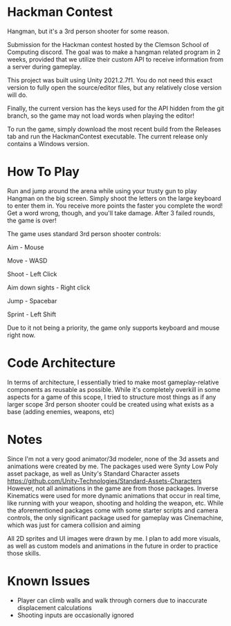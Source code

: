 # Hackman Contest
Hangman, but it's a 3rd person shooter for some reason.

Submission for the Hackman contest hosted by the Clemson School of Computing discord. The goal was to make a hangman related program in 2 weeks, provided that we utilize their custom API to receive information from a server during gameplay. 

This project was built using Unity 2021.2.7f1. You do not need this exact version to fully open the source/editor files, but any relatively close version will do.

Finally, the current version has the keys used for the API hidden from the git branch, so the game may not load words when playing the editor!

To run the game, simply download the most recent build from the Releases tab and run the HackmanContest executable.
The current release only contains a Windows version.

# How To Play
Run and jump around the arena while using your trusty gun to play Hangman on the big screen. Simply shoot the letters on the large keyboard to enter them in. You receive more points the faster you complete the word! Get a word wrong, though, and you'll take damage. After 3 failed rounds, the game is over!

The game uses standard 3rd person shooter controls:

Aim - Mouse

Move - WASD

Shoot - Left Click

Aim down sights - Right click

Jump - Spacebar

Sprint - Left Shift

Due to it not being a priority, the game only supports keyboard and mouse right now.

# Code Architecture
In terms of architecture, I essentially tried to make most gameplay-relative components as reusable as possible.
While it's completely overkill in some aspects for a game of this scope, I tried to structure most things as if any larger scope
3rd person shooter could be created using what exists as a base (adding enemies, weapons, etc)


# Notes
Since I'm not a very good animator/3d modeler, none of the 3d assets and animations were created by me.
The packages used were Synty Low Poly asset package, as well as Unity's Standard Character assets https://github.com/Unity-Technologies/Standard-Assets-Characters
However, not all animations in the game are from those packages. Inverse Kinematics were used for more dynamic animations that occur in real time, like running with your weapon, shooting and holding the weapon, etc. While the aforementioned packages come with some starter scripts and camera controls, the only significant package used for gameplay was Cinemachine, which was just for camera collision and aiming

All 2D sprites and UI images were drawn by me.
I plan to add more visuals, as well as custom models and animations in the future in order to practice those skills.

# Known Issues
- Player can climb walls and walk through corners due to inaccurate displacement calculations
- Shooting inputs are occasionally ignored



